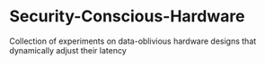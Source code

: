 # Security-Conscious-Hardware
Collection of experiments on data-oblivious hardware designs that dynamically adjust their latency
